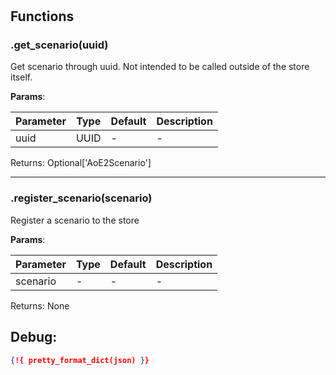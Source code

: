 # 

## Functions


### .get_scenario(uuid)

Get scenario through uuid. Not intended to be called outside of the store itself.




**Params**:

| Parameter | Type | Default | Description |
| --------- | ---- | ------- | ----------- |
| uuid | UUID | - | - |

Returns: Optional['AoE2Scenario']

 --- 

### .register_scenario(scenario)

Register a scenario to the store




**Params**:

| Parameter | Type | Default | Description |
| --------- | ---- | ------- | ----------- |
| scenario | - | - | - |

Returns: None


 
## Debug:
```json
{!{ pretty_format_dict(json) }}
```